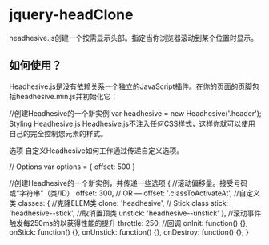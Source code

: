 # jquery-headClone
headhesive.js创建一个按需显示头部。指定当你浏览器滚动到某个位置时显示。

## 如何使用？
Headhesive.js是没有依赖关系一个独立的JavaScript插件。在你的页面的页脚包括headhesive.min.js并初始化它：

//创建Headhesive的一个新实例
var headhesive = new Headhesive('.header');
Styling Headhesive.js
Headhesive.js不注入任何CSS样式，这样你就可以使用自己的完全控制您元素的样式。

选项
自定义Headhesive如何工作通过传递自定义选项。

// Options
var options = {
    offset: 500
}

//创建Headhesive的一个新实例，并传递一些选项
{
    //滚动偏移量。接受号码或“字符串”（类/ID）
    offset: 300, // OR ― offset: '.classToActivateAt',
    //自定义类
    classes: {
        //克隆ELEM类
        clone: 'headhesive',
        // Stick class
        stick: 'headhesive--stick',
        //取消置顶类
        unstick: 'headhesive--unstick'
    },
    //滚动事件触发每250ms的以获得性能的提升
    throttle: 250,
    //回调
    onInit: function() {},
    onStick: function() {},
    onUnstick: function() {},
    onDestroy: function() {},
}
